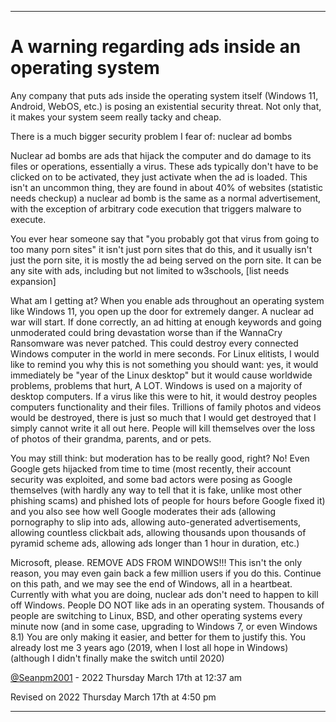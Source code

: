 
***

# A warning regarding ads inside an operating system

Any company that puts ads inside the operating system itself (Windows 11, Android, WebOS, etc.) is posing an existential security threat. Not only that, it makes your system seem really tacky and cheap.

There is a much bigger security problem I fear of: nuclear ad bombs

Nuclear ad bombs are ads that hijack the computer and do damage to its files or operations, essentially a virus. These ads typically don't have to be clicked on to be activated, they just activate when the ad is loaded. This isn't an uncommon thing, they are found in about 40% of websites (statistic needs checkup) a nuclear ad bomb is the same as a normal advertisement, with the exception of arbitrary code execution that triggers malware to execute.

You ever hear someone say that "you probably got that virus from going to too many porn sites" it isn't just porn sites that do this, and it usually isn't just the porn site, it is mostly the ad being served on the porn site. It can be any site with ads, including but not limited to w3schools, [list needs expansion]

What am I getting at? When you enable ads throughout an operating system like Windows 11, you open up the door for extremely danger. A nuclear ad war will start. If done correctly, an ad hitting at enough keywords and going unmoderated could bring devastation worse than if the WannaCry Ransomware was never patched. This could destroy every connected Windows computer in the world in mere seconds. For Linux elitists, I would like to remind you why this is not something you should want: yes, it would immediately be "year of the Linux desktop" but it would cause worldwide problems, problems that hurt, A LOT. Windows is used on a majority of desktop computers. If a virus like this were to hit, it would destroy peoples computers functionality and their files. Trillions of family photos and videos would be destroyed, there is just so much that I would get destroyed that I simply cannot write it all out here. People will kill themselves over the loss of photos of their grandma, parents, and or pets.

You may still think: but moderation has to be really good, right? No! Even Google gets hijacked from time to time (most recently, their account security was exploited, and some bad actors were posing as Google themselves (with hardly any way to tell that it is fake, unlike most other phishing scams) and phished lots of people for hours before Google fixed it) and you also see how well Google moderates their ads (allowing pornography to slip into ads, allowing auto-generated advertisements, allowing countless clickbait ads, allowing thousands upon thousands of pyramid scheme ads, allowing ads longer than 1 hour in duration, etc.)

Microsoft, please. REMOVE ADS FROM WINDOWS!!! This isn't the only reason, you may even gain back a few million users if you do this. Continue on this path, and we may see the end of Windows, all in a heartbeat. Currently with what you are doing, nuclear ads don't need to happen to kill off Windows. People DO NOT like ads in an operating system. Thousands of people are switching to Linux, BSD, and other operating systems every minute now (and in some case, upgrading to Windows 7, or even Windows 8.1) You are only making it easier, and better for them to justify this. You already lost me 3 years ago (2019, when I lost all hope in Windows) (although I didn't finally make the switch until 2020)

[@Seanpm2001](https://github.com/seanpm2001) - 2022 Thursday March 17th at 12:37 am

Revised on 2022 Thursday March 17th at 4:50 pm

***
